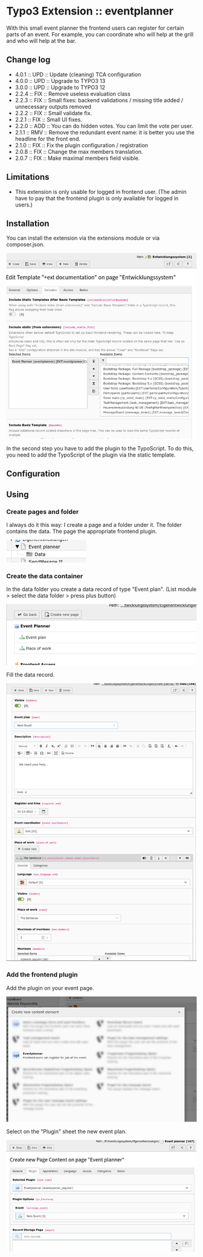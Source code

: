 # Typo3 Extension :: eventplanner
With this small event planner the frontend users can register for certain parts of an event. For example, you can coordinate who will help at the grill and who will help at the bar.

## Change log

 * 4.0.1 :: UPD :: Update (cleaning) TCA configuration
 * 4.0.0 :: UPD :: Upgrade to TYPO3 13
 * 3.0.0 :: UPD :: Upgrade to TYPO3 12
 * 2.2.4 :: FIX :: Remove useless evaluation class
 * 2.2.3 :: FIX :: Small fixes: backend validations / missing title added / unnecessary outputs removed
 * 2.2.2 :: FIX :: Small validate fix.
 * 2.2.1 :: FIX :: Small UI fixes.
 * 2.2.0 :: ADD :: You can do hidden votes. You can limit the vote per user.
 * 2.1.1 :: RMV :: Remove the redundant event name: it is better you use the headline for the front end.
 * 2.1.0 :: FIX :: Fix the plugin configuration / registration
 * 2.0.8 :: FIX :: Change the max members translation.
 * 2.0.7 :: FIX :: Make maximal members field visible.
 
 ## Limitations
* This extension is only usable for logged in frontend user. (The admin have to pay that the frontend plugin is only available for logged in users.)

## Installation

You can install the extension via the extensions module or via composer.json. 

![Add the plugin typoscript to the static template](./Documentation/images/screen-insertStaticTemplate.png "Add the plugin typoscript to the static template") 

In the second step you have to add the plugin to the TypoScript. To do this, you need to add the TypoScript of the plugin via the static template. 

## Configuration 

## Using

### Create pages and folder

I always do it this way: I create a page and a folder under it. The folder contains the data. The page the appropriate frontend plugin.

![My favorited folder structure. ](./Documentation/images/screen-folderStructure.png "My favorited folder structure.") 

### Create the data container

In the data folder you create a data record of type "Event plan". (List module > select the data folder > press plus button)

![Create the event plan data record. ](./Documentation/images/screen-createEventPlan.png "Create the event plan data record.") 

Fill the data record. 

![Fill the event plan data record. ](./Documentation/images/screen-fillEventPlan.png "Fill the event plan data record.") 

### Add the frontend plugin

Add the plugin on your event page. 

![Pick the frontend plugin. ](./Documentation/images/screen-pickFrontendPlugin.png "Pick the frontend plugin.") 

Select on the "Plugin" sheet the new event plan. 

![Select the event plan data record. ](./Documentation/images/screen-selectEventPlan.png "Select the event plan data record.") 



